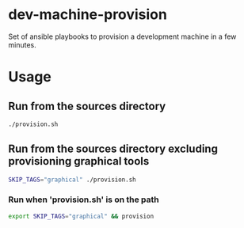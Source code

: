 # dev-machine-provision
Set of ansible playbooks to provision a development machine in a few minutes.

# Usage
## Run from the sources directory
```bash
./provision.sh
```

## Run from the sources directory excluding provisioning graphical tools
```bash
SKIP_TAGS="graphical" ./provision.sh
```

### Run when 'provision.sh' is on the path
```bash
export SKIP_TAGS="graphical" && provision
```
